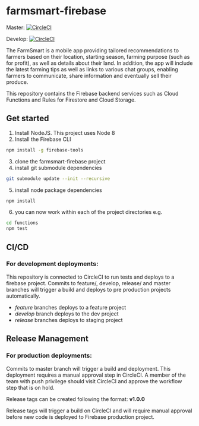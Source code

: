 # farmsmart-firebase

Master: [![CircleCI](https://circleci.com/gh/farmsmart/farmsmart-firebase/tree/master.svg?style=svg)](https://circleci.com/gh/farmsmart/farmsmart-firebase/tree/master)

Develop: [![CircleCI](https://circleci.com/gh/farmsmart/farmsmart-firebase.svg?style=svg)](https://circleci.com/gh/farmsmart/farmsmart-firebase)

The FarmSmart is a mobile app providing tailored recommendations to farmers based on their location,
starting season, farming purpose (such as for profit), as well as details about their land.
In addition, the app will include the latest farming tips as well as links to various chat groups,
enabling farmers to communicate, share information and eventually sell their produce.

This repository contains the Firebase backend services such as Cloud Functions and Rules for Firestore and Cloud Storage.

## Get started

1. Install NodeJS. This project uses Node 8
2. Install the Firebase CLI

```bash
npm install -g firebase-tools
```

3. clone the farmsmart-firebase project
4. install git submodule dependencies

```bash
git submodule update --init --recursive
```

5. install node package dependencies

```bash
npm install
```

6. you can now work within each of the project directories e.g.

```bash
cd functions
npm test
```

## CI/CD

### For development deployments:

This repository is connected to CircleCI to run tests and deploys to a firebase project.
Commits to feature/, develop, release/ and master branches will trigger a build and deploys to pre production projects automatically.

- _feature_ branches deploys to a feature project
- _develop_ branch deploys to the dev project
- _release_ branches deploys to staging project

## Release Management

### For production deployments:

Commits to master branch will trigger a build and deployment.
This deployment requires a manual approval step in CircleCI.
A member of the team with push privilege should visit CircleCI and approve the workflow step that is on hold.

Release tags can be created following the format: **v1.0.0**

Release tags will trigger a build on CircleCI and will require manual approval before new code is deployed to Firebase production project.
